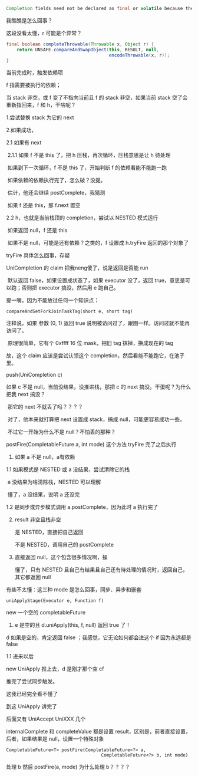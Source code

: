 ```java
Completion fields need not be declared as final or volatile because they are only visible to other threads upon safe publication
```

我瞧瞧是怎么回事？



这段没看太懂，r 可能是个异常？

```java
final boolean completeThrowable(Throwable x, Object r) {
    return UNSAFE.compareAndSwapObject(this, RESULT, null,
                                       encodeThrowable(x, r));
}
```



当前完成时，触发依赖项

f 指需要被执行的依赖；

当 stack 非空，或 f 变了不指向当前且 f 的 stack 非空，如果当前 stack 空了会重新指回来，f 和 h，干啥呢？

1.尝试替换 stack 为它的 next

2.如果成功，

2.1 如果有 next

​	2.1.1 如果 f 不是 this 了，把 h 压栈，再次循环，压栈意思是让 h 待处理

​        如果到下一次循环，f 不是 this 了，开始判断 f 的依赖看能不能跑一跑

​        如果依赖的依赖执行完了，怎么破？没提。

​		估计，他还会继续 postComplete，我猜测

​	如果 f 还是 this，那 f.next 置空

2.2 h，也就是当前栈顶的 completion，尝试以 NESTED 模式运行

​	如果返回 null，f 还是 this

​    如果不是 null，可能是还有依赖？之类的，f 设置成 h.tryFire 返回的那个对象了



tryFire 具体怎么回事，存疑



UniCompletion 的 claim 把我neng傻了，说是返回是否能 run

​	默认返回 false，如果设置成状态了，如果 executor 没了，返回 true，意思是可以跑；否则把 executor 搞没，然后用 e 跑自己。

提一嘴，因为不能放过任何一个知识点：

```
compareAndSetForkJoinTaskTag(short e, short tag)
```

注释说，如果 参数 (0, 1) 返回 true 说明被访问过了，跟图一样。访问过就不能再访问了。

​	原理很简单，它有个 0xffff 16 位 mask，把旧 tag 抹掉，换成现在的 tag

故，这个 claim 应该是尝试认领这个 completion，然后看能不能跑它，在池子里。



push(UniCompletion c)

如果 c 不是 null，当前没结果，没推进栈，那把 c 的 next 搞没。干蛋呢？为什么把我 next 搞没？

​	那它的 next 不就丢了吗？？？？

​	对了，他本来就打算把 next 设置成  stack，搞成 null，可能更容易成功一些。

​	不过它一开始为什么不是 null？不怕丢的那种？



postFire(CompletableFuture a, int mode) 这个方法 tryFire 完了之后执行

1.  如果 a 不是 null，a有依赖

   1.1 如果模式是 NESTED 或 a 没结果，尝试清除它的栈

   ​		a 没结果为啥清除栈，NESTED 可以理解

   ​			懂了，a 没结果，说明 a 还没完

   1.2 是同步或异步模式调用 a.postComplete，因为此时 a 执行完了

2. result 非空且栈非空

   是 NESTED，直接把自己返回

   不是 NESTED，调用自己的 postComplete

3. 直接返回 null，这个包含很多情况啊，操

   懂了，只有 NESTED 且自己有结果且自己还有待处理的情况时，返回自己，其它都返回 null



有些不太懂：这三种 mode 是怎么回事，同步、异步和嵌套



```
uniApplyStage(Executor e, Function f)
```

new 一个空的 completableFuture

1.  e 是空的且 d.uniApply(this, f, null) 返回 true 了！

   d 如果是空的，肯定返回 false ；我感觉，它无论如何都会进这个 if 因为永远都是 false

   1.1 进来以后

   new UniApply 推上去，d 是刚才那个空 cf

   推完了尝试同步触发。

   这我已经完全看不懂了



到这 UniApply 讲完了

后面又有 UniAccept UniXXX 几个



internalComplete 和 completeValue 都是设置 result，区别是，前者直接设置，后者，如果结果是 null，设置一个特殊对象



```
CompletableFuture<T> postFire(CompletableFuture<?> a,
                                    CompletableFuture<?> b, int mode)
```

处理 b 然后 postFire(a, mode) 为什么处理 b？？？？











